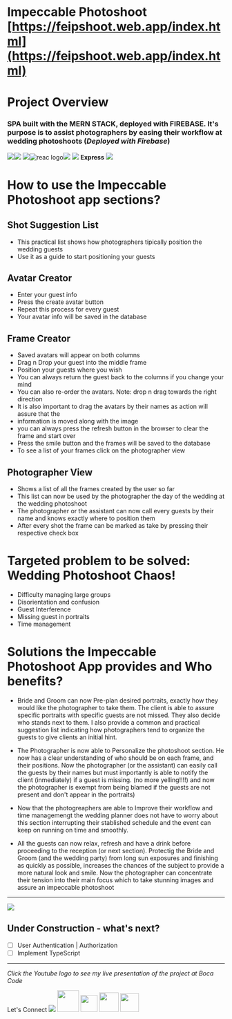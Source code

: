 # Impeccable Photoshoot [https://feipshoot.web.app/index.html](https://feipshoot.web.app/index.html)

# Project Overview

### SPA built with the MERN STACK, deployed with FIREBASE. It's purpose is to assist photographers by easing their workflow at wedding photoshoots (*Deployed with Firebase*)
 <img src="https://img.icons8.com/external-tal-revivo-shadow-tal-revivo/48/000000/external-html-5-is-a-software-solution-stack-that-defines-the-properties-and-behaviors-of-web-page-logo-shadow-tal-revivo.png"/><img src="https://img.icons8.com/color/48/000000/css3.png"/>  <img src="https://img.icons8.com/color/48/000000/javascript--v1.png"/><img alt="reac logo" src="https://img.icons8.com/ultraviolet/48/react--v1.png" /><img src="https://img.icons8.com/color/48/000000/mongodb.png"/> <img src="https://img.icons8.com/color/48/000000/nodejs.png"/>
 **Express** <img src="https://img.icons8.com/color/48/000000/firebase.png"/>

# How to use the Impeccable Photoshoot app sections?

## Shot Suggestion List

- This practical list shows how photographers tipically position the wedding guests
- Use it as a guide to start positioning your guests

## Avatar Creator

- Enter your guest info
- Press the create avatar button
- Repeat this process for every guest
- Your avatar info will be saved in the database

## Frame Creator

-  Saved avatars will appear on both columns
-  Drag n Drop your guest into the middle frame
-  Position your guests where you wish
-  You can always return the guest back to the columns if you change your mind
-  You can also re-order the avatars. Note: drop n drag towards the right direction
-  It is also important to drag the avatars by their names as action will assure that the
-  information is moved along with the image
-  you can always press the refresh button in the browser to clear the frame and start over
-  Press the smile button and the frames will be saved to the database 
-  To see a list of your frames click on the photographer view

## Photographer View

- Shows a list of all the frames created by the user so far
- This list can now be used by the photographer the day of the wedding at the wedding photoshoot
- The photographer or the assistant can now call every guests by their name and knows exactly where to position them
- After every shot the frame can be marked as take by pressing their respective check box

# Targeted problem to be solved: Wedding Photoshoot Chaos!

- Difficulty managing large groups
- Disorientation and confusion 
- Guest Interference 
- Missing guest in portraits
- Time management

# Solutions the Impeccable Photoshoot App provides and Who benefits?


- Bride and Groom can now Pre-plan desired portraits, exactly how they would like the photographer to take them. The client is able to assure specific portraits with specific guests are not missed. They also decide who stands next to them. I also provide a common and practical suggestion list indicating how photographers tend to organize the guests to give clients an initial hint.


- The Photographer is now able to Personalize the photoshoot section. He now has a clear understanding of who should be on each frame, and their positions. Now the photographer (or the assistant) can easily call the guests by their names but must importantly is able to notify the client (inmediately) if a guest is missing.  (no more yelling!!!!) and now the photographer is exempt from being blamed if the guests are not present and don't appear in the portraits)


- Now that the photogreaphers are able to Improve their workflow and time managemengt the wedding planner does not have to worry about this section interrupting their stablished schedule and the event can keep on running on time and smoothly.

- All the guests can now relax, refresh and have a drink before proceeding to the reception (or next section). Protectig the Bride and Groom (and the wedding party) from long sun exposures and finishing as quickly as possible, increases the chances of the subject to provide a more natural look and smile. Now the photographer can concentrate their tension into their main focus which to take stunning images and assure an impeccable photoshoot


---


 <img src="https://img.icons8.com/flat-round/30/000000/under-construction--v1.png"/> 
 
 ## Under Construction - what's next?
- [ ] User Authentication | Authorization
- [ ] Implement TypeScript
---
*Click the Youtube logo to see my live presentation of the project at Boca Code*

Let's Connect <img src="https://img.icons8.com/external-flatart-icons-outline-flatarticons/64/000000/external-connect-strategy-and-management-flatart-icons-outline-flatarticons.png"/> 
[<img src="https://img.icons8.com/fluency/48/000000/youtube-play.png" height="50px"/>](https://youtu.be/3GwBpXjyt1c)
[<img src="https://bocacode.com/assets/images/bc-logos/bc-icon-adjust.png" height="39px"/>](https://bocacode.com/candidates/software-engineer/dariel-mera)
[<img src="https://img.icons8.com/ios-filled/50/000000/linkedin-circled--v1.png" height="45px"/>](https://www.linkedin.com/in/dariel-mera-b6454057/)
[<img src="https://techhubsouthflorida.org/wp-content/uploads/2021/09/Tech-Hub-Vertical-WHITE-Logo.png" height="43px"/>](https://techhubsouthflorida.org/hack-for-inclusion-event/?utm_source=TECH+HUB+SOUTH+FLORIDA&utm_campaign=1a713feb7d-Newsletter_6_NEW9_4_2015_COPY_01&utm_medium=email&utm_term=0_b713bd7972-1a713feb7d-158993226&mc_cid=1a713feb7d&mc_eid=f81c203332)
